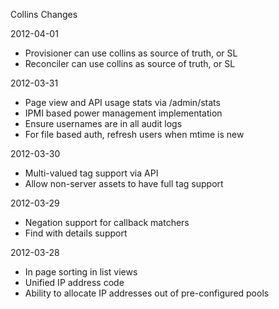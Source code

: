 Collins Changes

2012-04-01

 * Provisioner can use collins as source of truth, or SL
 * Reconciler can use collins as source of truth, or SL

2012-03-31

 * Page view and API usage stats via /admin/stats
 * IPMI based power management implementation
 * Ensure usernames are in all audit logs
 * For file based auth, refresh users when mtime is new

2012-03-30

 * Multi-valued tag support via API
 * Allow non-server assets to have full tag support

2012-03-29

 * Negation support for callback matchers
 * Find with details support

2012-03-28

 * In page sorting in list views
 * Unified IP address code
 * Ability to allocate IP addresses out of pre-configured pools
